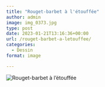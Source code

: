 ```yaml
---
title: "Rouget-barbet à l'étouffée"
author: admin
image: img_0373.jpg
type: post
date: 2023-01-21T13:16:36+00:00
url: /rouget-barbet-a-letouffee/
categories:
  - Dessin
format: image

---
```

![Rouget-barbet à l&rsquo;étouffée](./img_0373.jpg)